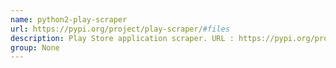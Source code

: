 ```yaml
---
name: python2-play-scraper
url: https://pypi.org/project/play-scraper/#files
description: Play Store application scraper. URL : https://pypi.org/project/play-scraper/#files Groups : None
group: None
---
```


